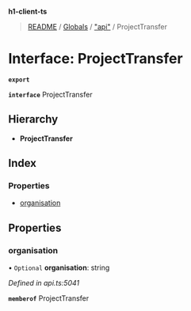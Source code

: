 **h1-client-ts**

> [README](../README.md) / [Globals](../globals.md) / ["api"](../modules/_api_.md) / ProjectTransfer

# Interface: ProjectTransfer

**`export`** 

**`interface`** ProjectTransfer

## Hierarchy

* **ProjectTransfer**

## Index

### Properties

* [organisation](_api_.projecttransfer.md#organisation)

## Properties

### organisation

• `Optional` **organisation**: string

*Defined in api.ts:5041*

**`memberof`** ProjectTransfer
